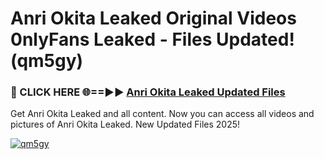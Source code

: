 # Anri Okita Leaked Original Videos 0nlyFans Leaked - Files Updated! (qm5gy)

<h3>🔴 CLICK HERE 🌐==►► <a href="https://tinyurl.com/3hn5wdd3" rel="nofollow">Anri Okita Leaked Updated Files</a></h3>

Get Anri Okita Leaked and all content. Now you can access all videos and pictures of Anri Okita Leaked. New Updated Files 2025!

[![qm5gy](https://i.imgur.com/4HnBqBT.gif)](https://tinyurl.com/3hn5wdd3)
